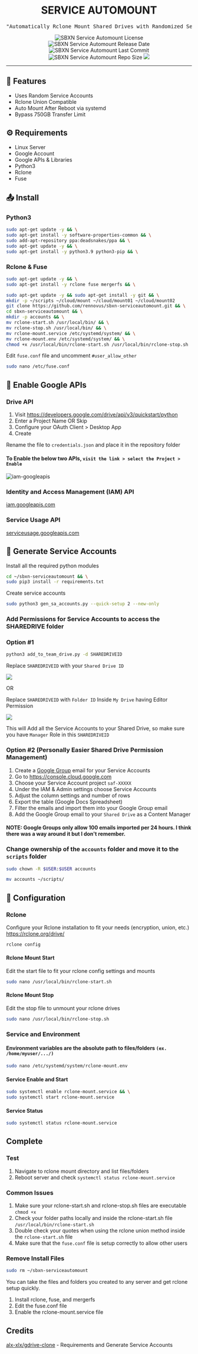 <div align="center">

# SERVICE AUTOMOUNT

<pre>
"Automatically Rclone Mount Shared Drives with Randomized Service Account Files."
</pre>

<img alt="SBXN Service Automount License" src="https://img.shields.io/github/license/rennovus/sbxn-serviceautomount"/>
<img alt="SBXN Service Automount Release Date" src="https://img.shields.io/github/release-date/rennovus/sbxn-serviceautomount">
<img alt="SBXN Service Automount Last Commit" src="https://img.shields.io/github/last-commit/rennovus/sbxn-serviceautomount">
<img alt="SBXN Service Automount Repo Size" src="https://img.shields.io/github/repo-size/rennovus/sbxn-serviceautomount">
<img src="https://hits.seeyoufarm.com/api/count/incr/badge.svg?url=https%3A%2F%2Fgithub.com%2Frennovus%2Fsbxn-serviceautomount&count_bg=%2379C83D&title_bg=%23555555&icon=&icon_color=%23E7E7E7&title=views&edge_flat=false"/>

<hr/>
</div>

## 🌠 Features

- Uses Random Service Accounts
- Rclone Union Compatible
- Auto Mount After Reboot via systemd
- Bypass 750GB Transfer Limit

## ⚙️ Requirements
- Linux Server
- Google Account
- Google APIs & Libraries
- Python3
- Rclone
- Fuse

## 📤 Install

### Python3
```sh
sudo apt-get update -y && \
sudo apt-get install -y software-properties-common && \
sudo add-apt-repository ppa:deadsnakes/ppa && \
sudo apt-get update -y && \
sudo apt-get install -y python3.9 python3-pip && \
```

### Rclone & Fuse

```sh
sudo apt-get update -y && \
sudo apt-get install -y rclone fuse mergerfs && \
```

```sh
sudo apt-get update -y && sudo apt-get install -y git && \
mkdir -p ~/scripts ~/cloud/mount ~/cloud/mount01 ~/cloud/mount02
git clone https://github.com/rennovus/sbxn-serviceautomount.git && \
cd sbxn-serviceautomount && \
mkdir -p accounts && \
mv rclone-start.sh /usr/local/bin/ && \
mv rclone-stop.sh /usr/local/bin/ && \
mv rclone-mount.service /etc/systemd/system/ && \
mv rclone-mount.env /etc/systemd/system/ && \
chmod +x /usr/local/bin/rclone-start.sh /usr/local/bin/rclone-stop.sh
```

Edit `fuse.conf` file and uncomment `#user_allow_other`
```sh
sudo nano /etc/fuse.conf
```

## 🔑 Enable Google APIs

### Drive API

1. Visit https://developers.google.com/drive/api/v3/quickstart/python
2. Enter a Project Name OR Skip
3. Configure your OAuth Client > Desktop App
4. Create

Rename the file to `credentials.json` and place it in the repository folder

#### To Enable the below two APIs, `visit the link > select the Project > Enable`

![iam-googleapis](https://i.imgur.com/hJP61iq.png)

### Identity and Access Management (IAM) API
[iam.googleapis.com](https://console.developers.google.com/apis/library/iam.googleapis.com)

### Service Usage API
[serviceusage.googleapis.com](https://console.developers.google.com/apis/library/serviceusage.googleapis.com)

## 🤖 Generate Service Accounts

Install all the required python modules
```sh
cd ~/sbxn-serviceautomount && \
sudo pip3 install -r requirements.txt
```

Create service accounts
```sh
sudo python3 gen_sa_accounts.py --quick-setup 2 --new-only
```

### Add Permissions for Service Accounts to access the SHAREDRIVE folder

### Option #1

```sh
python3 add_to_team_drive.py -d SHAREDRIVEID
```
Replace `SHAREDRIVEID` with your `Shared Drive ID`

![](https://i.imgur.com/53g521H.png)

OR

Replace `SHAREDRIVEID` with `Folder ID` Inside `My Drive` having Editor Permission

![](https://i.imgur.com/hqPT2Jx.png)


This will Add all the Service Accounts to your Shared Drive, so make sure you have `Manager` Role in this `SHAREDRIVEID`

### Option #2 (Personally Easier Shared Drive Permission Management)

1. Create a [Google Group](https://groups.google.com) email for your Service Accounts
2. Go to https://console.cloud.google.com
3. Choose your Service Account project `saf-XXXXX`
4. Under the IAM & Admin settings choose Service Accounts
5. Adjust the column settings and number of rows
6. Export the table (Google Docs Spreadsheet)
7. Filter the emails and import them into your Google Group email
8. Add the Google Group email to your `Shared Drive` as a Content Manager

#### NOTE: Google Groups only allow 100 emails imported per 24 hours. I think there was a way around it but I don't remember.

### Change ownership of the `accounts` folder and move it to the `scripts` folder
```sh
sudo chown -R $USER:$USER accounts
```
```sh
mv accounts ~/scripts/
```

## 🔧 Configuration

### Rclone

Configure your Rclone installation to fit your needs (encryption, union, etc.) https://rclone.org/drive/

```sh
rclone config
```

#### Rclone Mount Start

Edit the start file to fit your rclone config settings and mounts
```sh
sudo nano /usr/local/bin/rclone-start.sh
```

#### Rclone Mount Stop

Edit the stop file to unmount your rclone drives
```sh
sudo nano /usr/local/bin/rclone-stop.sh
```

### Service and Environment

#### Environment variables are the absolute path to files/folders `(ex. /home/myuser/.../)`
```sh
sudo nano /etc/systemd/system/rclone-mount.env
```

#### Service Enable and Start
```sh
sudo systemctl enable rclone-mount.service && \
sudo systemctl start rclone-mount.service
```

#### Service Status
```sh
sudo systemctl status rclone-mount.service
```

## Complete

### Test

1. Navigate to rclone mount directory and list files/folders
2. Reboot server and check `systemctl status rclone-mount.service`

### Common Issues

1. Make sure your rclone-start.sh and rclone-stop.sh files are executable `chmod +x`
2. Check your folder paths locally and inside the rclone-start.sh file `/usr/local/bin/rclone-start.sh`
3. Double check your quotes when using the rclone union method inside the `rclone-start.sh` file
4. Make sure that the `fuse.conf` file is setup correctly to allow other users

### Remove Install Files
```sh
sudo rm ~/sbxn-serviceautomount
```

You can take the files and folders you created to any server and get rclone setup quickly.
1. Install rclone, fuse, and mergerfs
2. Edit the fuse.conf file
3. Enable the rclone-mount.service file

## Credits

[alx-xlx/gdrive-clone](https://github.com/alx-xlx/gdrive-clone) - Requirements and Generate Service Accounts
